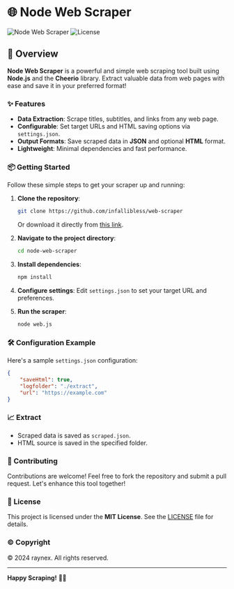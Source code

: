 # 🌐 Node Web Scraper

![Node Web Scraper](https://img.shields.io/badge/Node.js-v16.x%2B-brightgreen) ![License](https://img.shields.io/badge/license-MIT-blue)

## 🚀 Overview

**Node Web Scraper** is a powerful and simple web scraping tool built using **Node.js** and the **Cheerio** library. Extract valuable data from web pages with ease and save it in your preferred format!

### ✨ Features

- **Data Extraction**: Scrape titles, subtitles, and links from any web page.
- **Configurable**: Set target URLs and HTML saving options via `settings.json`.
- **Output Formats**: Save scraped data in **JSON** and optional **HTML** format.
- **Lightweight**: Minimal dependencies and fast performance.

### 📦 Getting Started

Follow these simple steps to get your scraper up and running:

1. **Clone the repository**:
   ```bash
   git clone https://github.com/infallibless/web-scraper
   ```
   Or download it directly from [this link](https://github.com/infallibless/web-scraper/archive/refs/heads/main.zip).

2. **Navigate to the project directory**:
   ```bash
   cd node-web-scraper
   ```

3. **Install dependencies**:
   ```bash
   npm install
   ```

4. **Configure settings**: Edit `settings.json` to set your target URL and preferences.

5. **Run the scraper**:
   ```bash
   node web.js
   ```

### 🛠️ Configuration Example

Here's a sample `settings.json` configuration:

```json
{
    "saveHtml": true,
    "logfolder": "./extract",
    "url": "https://example.com"
}
```

### 📈 Extract

- Scraped data is saved as `scraped.json`.
- HTML source is saved in the specified folder.

### 🤝 Contributing

Contributions are welcome! Feel free to fork the repository and submit a pull request. Let's enhance this tool together!

### 📄 License

This project is licensed under the **MIT License**. See the [LICENSE](LICENSE) file for details.

### ©️ Copyright

© 2024 raynex. All rights reserved.

---

**Happy Scraping!** 🕵️‍♂️

